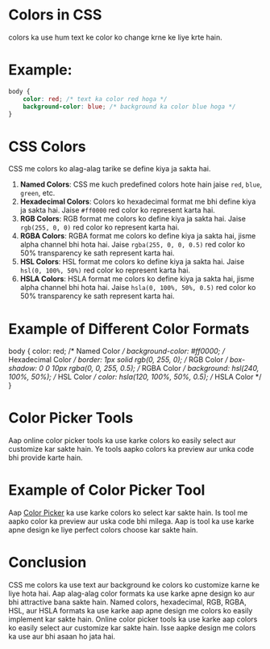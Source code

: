 
# Colors in CSS
colors ka use hum text ke color ko change krne ke liye krte hain.
# Example:
```css
body {
    color: red; /* text ka color red hoga */
    background-color: blue; /* background ka color blue hoga */
}
```
# CSS Colors
CSS me colors ko alag-alag tarike se define kiya ja sakta hai.
1. **Named Colors**: CSS me kuch predefined colors hote hain jaise `red`, `blue`, `green`, etc.
2. **Hexadecimal Colors**: Colors ko hexadecimal format me bhi define kiya ja sakta hai. Jaise `#ff0000` red color ko represent karta hai.
3. **RGB Colors**: RGB format me colors ko define kiya ja sakta hai. Jaise `rgb(255, 0, 0)` red color ko represent karta hai.
4. **RGBA Colors**: RGBA format me colors ko define kiya ja sakta hai, jisme alpha channel bhi hota hai. Jaise `rgba(255, 0, 0, 0.5)` red color ko 50% transparency ke sath represent karta hai.
5. **HSL Colors**: HSL format me colors ko define kiya ja sakta hai. Jaise `hsl(0, 100%, 50%)` red color ko represent karta hai.
6. **HSLA Colors**: HSLA format me colors ko define kiya ja sakta hai, jisme alpha channel bhi hota hai. Jaise `hsla(0, 100%, 50%, 0.5)` red color ko 50% transparency ke sath represent karta hai.
# Example of Different Color Formats

body {
    color: red; /* Named Color */
    background-color: #ff0000; /* Hexadecimal Color */
    border: 1px solid rgb(0, 255, 0); /* RGB Color */
    box-shadow: 0 0 10px rgba(0, 0, 255, 0.5); /* RGBA Color */
    background: hsl(240, 100%, 50%); /* HSL Color */
    color: hsla(120, 100%, 50%, 0.5); /* HSLA Color */
}
# Color Picker Tools
Aap online color picker tools ka use karke colors ko easily select aur customize kar sakte hain. Ye tools aapko colors ka preview aur unka code bhi provide karte hain.
# Example of Color Picker Tool
Aap [Color Picker](https://www.w3schools.com/colors/colors_picker.asp) ka use karke colors ko select kar sakte hain. Is tool me aapko color ka preview aur uska code bhi milega. Aap is tool ka use karke apne design ke liye perfect colors choose kar sakte hain.
# Conclusion
CSS me colors ka use text aur background ke colors ko customize karne ke liye hota hai. Aap alag-alag color formats ka use karke apne design ko aur bhi attractive bana sakte hain. Named colors, hexadecimal, RGB, RGBA, HSL, aur HSLA formats ka use karke aap apne design me colors ko easily implement kar sakte hain. Online color picker tools ka use karke aap colors ko easily select aur customize kar sakte hain. Isse aapke design me colors ka use aur bhi asaan ho jata hai.
